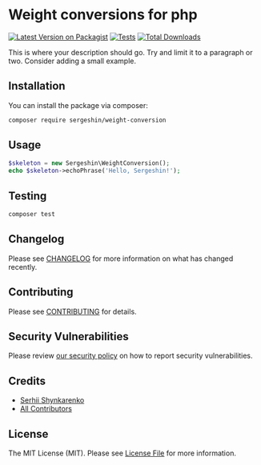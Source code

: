 
# Weight conversions for php

[![Latest Version on Packagist](https://img.shields.io/packagist/v/sergeshin/weight-conversion.svg?style=flat-square)](https://packagist.org/packages/sergeshin/weight-conversion)
[![Tests](https://github.com/sergeshin/weight-conversion/actions/workflows/run-tests.yml/badge.svg?branch=main)](https://github.com/sergeshin/weight-conversion/actions/workflows/run-tests.yml)
[![Total Downloads](https://img.shields.io/packagist/dt/sergeshin/weight-conversion.svg?style=flat-square)](https://packagist.org/packages/sergeshin/weight-conversion)

This is where your description should go. Try and limit it to a paragraph or two. Consider adding a small example.

## Installation

You can install the package via composer:

```bash
composer require sergeshin/weight-conversion
```

## Usage

```php
$skeleton = new Sergeshin\WeightConversion();
echo $skeleton->echoPhrase('Hello, Sergeshin!');
```

## Testing

```bash
composer test
```

## Changelog

Please see [CHANGELOG](CHANGELOG.md) for more information on what has changed recently.

## Contributing

Please see [CONTRIBUTING](https://github.com/spatie/.github/blob/main/CONTRIBUTING.md) for details.

## Security Vulnerabilities

Please review [our security policy](../../security/policy) on how to report security vulnerabilities.

## Credits

- [Serhii Shynkarenko](https://github.com/SergeShin)
- [All Contributors](../../contributors)

## License

The MIT License (MIT). Please see [License File](LICENSE.md) for more information.
